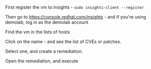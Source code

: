 First register the vm to insights - `sudo insights-client --register`

Then go to https://console.redhat.com/insights - and if you're using demolab, log in as the demolab account

Find the vm in the lists of hosts

Click on the name - and see the list of CVEs or patches.

Select one, and create a remediation.

Open the remediation, and execute

